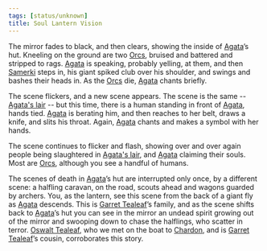 ```yaml
---
tags: [status/unknown]
title: Soul Lantern Vision
---
```



The mirror fades to black, and then clears, showing the inside of [Agata](<../../../people/fey/agata.md>)’s hut. Kneeling on the ground are two [Orcs](<../../../species/children-of-the-embodied-gods/orcs/orcs.md>), bruised and battered and stripped to rags. [Agata](<../../../people/fey/agata.md>) is speaking, probably yelling, at them, and then [Samerki](<../../../people/other-nonhumans/samerki.md>) steps in, his giant spiked club over his shoulder, and swings and bashes their heads in. As the [Orcs](<../../../species/children-of-the-embodied-gods/orcs/orcs.md>) die, [Agata](<../../../people/fey/agata.md>) chants briefly.

The scene flickers, and a new scene appears. The scene is the same -- [Agata's lair](<../../../gazetteer/greater-dunmar/dunmari-basin/agata-s-lair.md>) -- but this time, there is a human standing in front of [Agata](<../../../people/fey/agata.md>), hands tied. [Agata](<../../../people/fey/agata.md>) is berating him, and then reaches to her belt, draws a knife, and slits his throat. Again, [Agata](<../../../people/fey/agata.md>) chants and makes a symbol with her hands. 

The scene continues to flicker and flash, showing over and over again people being slaughtered in [Agata's lair](<../../../gazetteer/greater-dunmar/dunmari-basin/agata-s-lair.md>), and [Agata](<../../../people/fey/agata.md>) claiming their souls. Most are [Orcs](<../../../species/children-of-the-embodied-gods/orcs/orcs.md>), although you see a handful of humans. 

The scenes of death in [Agata](<../../../people/fey/agata.md>)’s hut are interrupted only once, by a different scene: a halfling caravan, on the road, scouts ahead and wagons guarded by archers. You, as the lantern, see this scene from the back of a giant fly as [Agata](<../../../people/fey/agata.md>) descends. This is [Garret Tealeaf](<../../../people/halflings/garret-tealeaf.md>)’s family, and as the scene shifts back to [Agata](<../../../people/fey/agata.md>)’s hut you can see in the mirror an undead spirit growing out of the mirror and swooping down to chase the halflings, who scatter in terror. [Oswalt Tealeaf](<../../../people/halflings/oswalt-tealeaf.md>), who we met on the boat to [Chardon](<../../../gazetteer/west-coast/chardonian-empire/chardon/chardon.md>), and is [Garret Tealeaf](<../../../people/halflings/garret-tealeaf.md>)’s cousin, corroborates this story.
